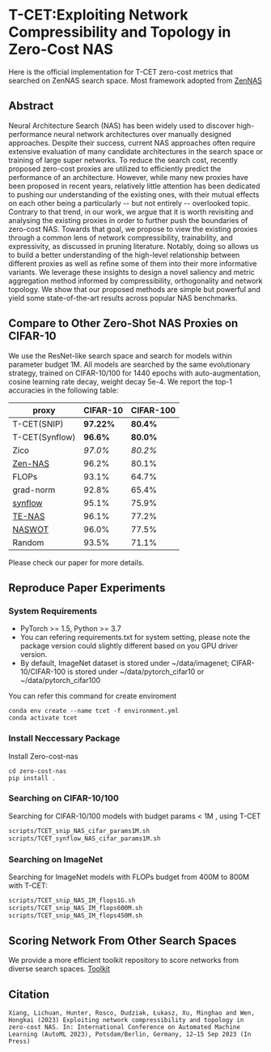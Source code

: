 
# T-CET:Exploiting Network Compressibility and Topology in Zero-Cost NAS

Here is the official implementation for T-CET zero-cost metrics that searched on ZenNAS search space. Most framework adopted from [ZenNAS](https://github.com/idstcv/ZenNAS)

## Abstract
Neural Architecture Search (NAS) has been widely used to discover high-performance neural network architectures over manually designed approaches. Despite their success, current NAS approaches often require extensive evaluation of many candidate architectures in the search space or training of large super networks. To reduce the search cost, recently proposed zero-cost proxies are utilized to efficiently predict the performance of an architecture. However, while many new proxies have been proposed in recent years, relatively little attention has been dedicated to pushing our understanding of the existing ones, with their mutual effects on each other being a particularly -- but not entirely -- overlooked topic. Contrary to that trend, in our work, we argue that it is worth revisiting and analysing the existing proxies in order to further push the boundaries of zero-cost NAS. Towards that goal, we propose to view the existing proxies through a common lens of network compressibility, trainability, and expressivity, as discussed in pruning literature. Notably, doing so allows us to build a better understanding of the high-level relationship between different proxies as well as refine some of them into their more informative variants.
We leverage these insights to design a novel saliency and metric aggregation method informed by compressibility, orthogonality and network topology. We show that our proposed methods are simple but powerful and yield some state-of-the-art results across popular NAS benchmarks.

## Compare to Other Zero-Shot NAS Proxies on CIFAR-10

We use the ResNet-like search space and search for models within parameter budget 1M. All models are searched by the same evolutionary strategy, trained on CIFAR-10/100 for 1440 epochs with auto-augmentation, cosine learning rate decay, weight decay 5e-4. We report the top-1 accuracies in the following table:


| proxy     | CIFAR-10 | CIFAR-100 | 
|-----------|----------| ----------|
| T-CET(SNIP)   | **97.22%**    | **80.4%**|
| T-CET(Synflow)   | **96.6%**    | **80.0%**|
|Zico| *97.0%* | *80.2%*|
| [Zen-NAS](https://arxiv.org/abs/2102.01063)   | 96.2%    | 80.1%|
| FLOPs     | 93.1%    | 64.7%|
| grad-norm | 92.8%    | 65.4%|
| [synflow](https://arxiv.org/abs/2101.08134)   | 95.1%    | 75.9%| 
| [TE-NAS](https://arxiv.org/abs/2102.11535)    | 96.1%    | 77.2%|
| [NASWOT](https://arxiv.org/abs/2006.04647)    | 96.0%    | 77.5%|
| Random    | 93.5%    | 71.1%|

Please check our paper for more details.


## Reproduce Paper Experiments

### System Requirements

* PyTorch >= 1.5, Python >= 3.7
* You can refering requirements.txt for system setting, please note the package version could slightly different based on you GPU driver version.
* By default, ImageNet dataset is stored under \~/data/imagenet; CIFAR-10/CIFAR-100 is stored under \~/data/pytorch\_cifar10 or \~/data/pytorch\_cifar100

You can refer this command for create enviroment
```
conda env create --name tcet -f environment.yml
conda activate tcet
```

### Install Neccessary Package
Install Zero-cost-nas

```
cd zero-cost-nas
pip install .
```


### Searching on CIFAR-10/100
Searching for CIFAR-10/100 models with budget params < 1M , using T-CET

```bash
scripts/TCET_snip_NAS_cifar_params1M.sh
scripts/TCET_synflow_NAS_cifar_params1M.sh
```

### Searching on ImageNet

Searching for ImageNet models with FLOPs budget from 400M to 800M with T-CET:
``` bash
scripts/TCET_snip_NAS_IM_flops1G.sh
scripts/TCET_snip_NAS_IM_flops600M.sh
scripts/TCET_snip_NAS_IM_flops450M.sh
```

## Scoring Network From Other Search Spaces
We provide a more efficient toolkit repository to score networks from diverse search spaces. [Toolkit](https://github.com/iViolinSolo/zero-cost-proxies)


## Citation

```
Xiang, Lichuan, Hunter, Rosco, Dudziak, Łukasz, Xu, Minghao and Wen, Hongkai (2023) Exploiting network compressibility and topology in zero-cost NAS. In: International Conference on Automated Machine Learning (AutoML 2023), Potsdam/Berlin, Germany, 12–15 Sep 2023 (In Press)
```
